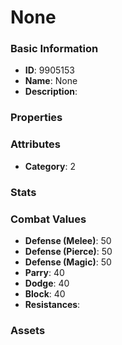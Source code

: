 # None



### Basic Information

- **ID**: 9905153
- **Name**: None
- **Description**: 

### Properties


### Attributes

- **Category**: 2

### Stats


### Combat Values

- **Defense (Melee)**: 50
- **Defense (Pierce)**: 50
- **Defense (Magic)**: 50
- **Parry**: 40
- **Dodge**: 40
- **Block**: 40
- **Resistances**: 

### Assets



